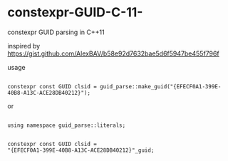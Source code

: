 # constexpr-GUID-C-11-
constexpr GUID parsing in C++11

inspired by https://gist.github.com/AlexBAV/b58e92d7632bae5d6f5947be455f796f

usage

<code>
constexpr const GUID clsid = guid_parse::make_guid("{EFECF0A1-399E-40B8-A13C-ACE28DB40212}");
</code>

or

<code>
using namespace guid_parse::literals;

constexpr const GUID clsid = "{EFECF0A1-399E-40B8-A13C-ACE28DB40212}"_guid;
</code>
